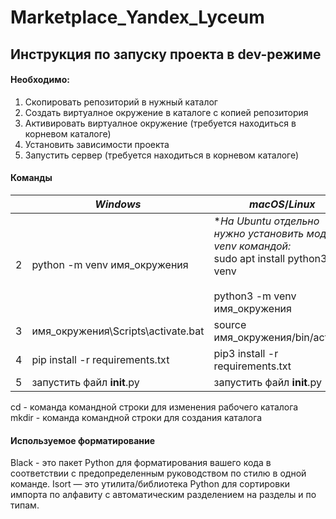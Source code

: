 # Marketplace_Yandex_Lyceum
## Инструкция по запуску проекта в dev-режиме

#### Необходимо:
1. Скопировать репозиторий в нужный каталог
2. Создать виртуалное окружение в каталоге с копией репозитория
3. Активировать виртуалное окружение (требуется находиться в корневом каталоге)
4. Установить зависимости проекта
5. Запустить сервер (требуется находиться в корневом каталоге)
#### Команды
|  | _Windows_ | _macOS_/_Linux_ |
|--|--|--|
| 2 | python -m venv имя_окружения | **На Ubuntu отдельно нужно установить модуть venv командой:* <br>sudo apt install python3-venv <br><br> python3 -m venv имя_окружения|
| 3 | имя_окружения\Scripts\activate.bat | source имя_окружения/bin/activate | 
| 4 | pip install -r requirements.txt | pip3 install -r requirements.txt |
| 5 | запустить файл __init__.py | запустить файл __init__.py |
cd - команда командной строки для изменения рабочего каталога <br>
mkdir - команда командной строки для создания каталога
#### Используемое форматирование
Black - это пакет Python для форматирования вашего кода в соответствии с предопределенным руководством по стилю в одной команде.
Isort — это утилита/библиотека Python для сортировки импорта по алфавиту с автоматическим разделением на разделы и по типам.
